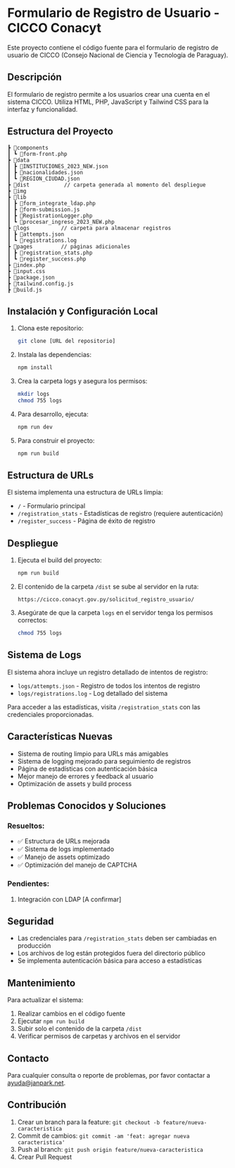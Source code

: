 # Formulario de Registro de Usuario - CICCO Conacyt

Este proyecto contiene el código fuente para el formulario de registro de usuario de CICCO (Consejo Nacional de Ciencia y Tecnología de Paraguay).

## Descripción

El formulario de registro permite a los usuarios crear una cuenta en el sistema CICCO. Utiliza HTML, PHP, JavaScript y Tailwind CSS para la interfaz y funcionalidad.

## Estructura del Proyecto

```
┣ 📂components
┃ ┗ 📜form-front.php
┣ 📂data
┃ ┣ 📜INSTITUCIONES_2023_NEW.json
┃ ┣ 📜nacionalidades.json
┃ ┗ 📜REGION_CIUDAD.json
┣ 📂dist           // carpeta generada al momento del despliegue
┣ 📂img
┣ 📂lib
┃ ┣ 📜form_integrate_ldap.php
┃ ┣ 📜form-submission.js
┃ ┣ 📜RegistrationLogger.php
┃ ┗ 📜procesar_ingreso_2023_NEW.php
┣ 📂logs          // carpeta para almacenar registros
┃ ┣ 📜attempts.json
┃ ┗ 📜registrations.log
┣ 📂pages         // páginas adicionales
┃ ┣ 📜registration_stats.php
┃ ┗ 📜register_success.php
┣ 📜index.php
┣ 📜input.css
┣ 📜package.json
┣ 📜tailwind.config.js
┣ 📜build.js
```

## Instalación y Configuración Local

1. Clona este repositorio:
   ```bash
   git clone [URL del repositorio]
   ```

2. Instala las dependencias:
   ```bash
   npm install
   ```

3. Crea la carpeta logs y asegura los permisos:
   ```bash
   mkdir logs
   chmod 755 logs
   ```

4. Para desarrollo, ejecuta:
   ```bash
   npm run dev
   ```

5. Para construir el proyecto:
   ```bash
   npm run build
   ```

## Estructura de URLs

El sistema implementa una estructura de URLs limpia:

- `/` - Formulario principal
- `/registration_stats` - Estadísticas de registro (requiere autenticación)
- `/register_success` - Página de éxito de registro

## Despliegue

1. Ejecuta el build del proyecto:
   ```bash
   npm run build
   ```

2. El contenido de la carpeta `/dist` se sube al servidor en la ruta:
   ```
   https://cicco.conacyt.gov.py/solicitud_registro_usuario/
   ```

3. Asegúrate de que la carpeta `logs` en el servidor tenga los permisos correctos:
   ```bash
   chmod 755 logs
   ```

## Sistema de Logs

El sistema ahora incluye un registro detallado de intentos de registro:

- `logs/attempts.json` - Registro de todos los intentos de registro
- `logs/registrations.log` - Log detallado del sistema

Para acceder a las estadísticas, visita `/registration_stats` con las credenciales proporcionadas.

## Características Nuevas

- Sistema de routing limpio para URLs más amigables
- Sistema de logging mejorado para seguimiento de registros
- Página de estadísticas con autenticación básica
- Mejor manejo de errores y feedback al usuario
- Optimización de assets y build process

## Problemas Conocidos y Soluciones

### Resueltos:
- ✅ Estructura de URLs mejorada
- ✅ Sistema de logs implementado
- ✅ Manejo de assets optimizado
- ✅ Optimización del manejo de CAPTCHA

### Pendientes:
1. Integración con LDAP [A confirmar]

## Seguridad

- Las credenciales para `/registration_stats` deben ser cambiadas en producción
- Los archivos de log están protegidos fuera del directorio público
- Se implementa autenticación básica para acceso a estadísticas

## Mantenimiento

Para actualizar el sistema:
1. Realizar cambios en el código fuente
2. Ejecutar `npm run build`
3. Subir solo el contenido de la carpeta `/dist`
4. Verificar permisos de carpetas y archivos en el servidor

## Contacto

Para cualquier consulta o reporte de problemas, por favor contactar a ayuda@janpark.net.

## Contribución

1. Crear un branch para la feature: `git checkout -b feature/nueva-caracteristica`
2. Commit de cambios: `git commit -am 'feat: agregar nueva caracteristica'`
3. Push al branch: `git push origin feature/nueva-caracteristica`
4. Crear Pull Request